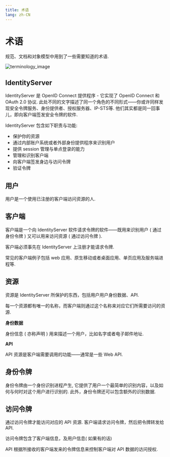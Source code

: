 ```yaml
---
title: 术语
lang: zh-CN
---
```

# 术语

规范、文档和对象模型中用到了一些需要知道的术语.

![terminology_image](https://identityserver4.readthedocs.io/en/latest/_images/terminology.png)

## IdentityServer

IdentityServer 是 OpenID Connect 提供程序 - 它实现了 OpenID Connect 和 OAuth 2.0 协议.
此处不同的文字描述了同一个角色的不同形式——你或许同样发现安全令牌服务、身份提供者、授权服务器、IP-STS等.
他们其实都是同一回事儿，即向客户端签发安全令牌的软件.

IdentityServer 包含如下职责与功能:

* 保护你的资源
* 通过内部账户系统或者外部身份提供程序来识别用户
* 提供 session 管理与单点登录的能力
* 管理和识别客户端
* 向客户端签发身边与访问令牌
* 验证令牌


## 用户

用户是一个使用已注册的客户端访问资源的人.


## 客户端

客户端是一个向 IdentityServer 软件请求令牌的软件——既用来识别用户 ( 通过身份令牌 ) 又可以用来访问资源 ( 通过访问令牌 ).

客户端必须事先在 IdentityServer 上注册才能请求令牌.

常见的客户端例子包括 web 应用、原生移动或者桌面应用、单页应用及服务端进程等.

## 资源

资源是 IdentityServer 所保护的东西，包括用户用户身份数据、API. 

每一个资源都有唯一的名称，而客户端则通过这个名称来对应它们所需要访问的资源.


**身份数据**

身份信息 ( 亦称声明 ) 用来描述一个用户，比如名字或者电子邮件地址. 


**API**

API 资源是客户端需要调用的功能——通常是一些 Web API.


## 身份令牌

身份令牌由一个身份识别进程产生, 它提供了用户一个最简单的识别内容，以及如何与何时对这个用户进行识别的. 此外，身份令牌还可以包含额外的识别数据.


## 访问令牌

通过访问令牌才能访问对应的 API 资源. 客户端请求访问令牌，然后把令牌转发给 API.

访问令牌包含了客户端信息，及用户信息( 如果有的话) 

API 根据所接收的客户端发来的令牌信息来控制客户端对 API 数据的访问授权.